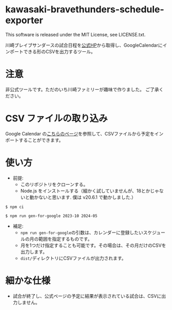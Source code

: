 # kawasaki-bravethunders-schedule-exporter 

This software is released under the MIT License, see LICENSE.txt.

川崎ブレイブサンダースの試合日程を[公式HP](https://kawasaki-bravethunders.com/)から取得し、GoogleCalendarにインポートできる形のCSVを出力するツール。

# 注意

非公式ツールです。ただのいち川崎ファミリーが趣味で作りました。
ご了承ください。

# CSV ファイルの取り込み

Google Calendar の[こちらのページ](https://support.google.com/calendar/answer/37118)を参照して、CSVファイルから予定をインポートすることができます。

# 使い方

- 前提:
    - このリポジトリをクローンする。
    - Node.js をインストールする（細かく試していませんが、18とかじゃないと動かないと思います. 僕は v20.6.1 で動かしました.）

```
$ npm ci

$ npm run gen-for-google 2023-10 2024-05
```

- 補足:
    - `npm run gen-for-google`の引数は、カレンダーに登録したいスケジュールの月の範囲を指定するものです。
    - 月を1つだけ指定することも可能です。その場合は、その月だけのCSVを出力します。
    - `dist/`ディレクトリにCSVファイルが出力されます。

# 細かな仕様

- 試合が終了し、公式ページの予定に結果が表示されている試合は、CSVに出力しません。
